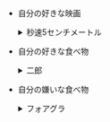  - 自分の好きな映画
　　<details><summary>秒速5センチメートル</summary>新海誠監督作品で、短編3部作の泣ける映画です。</details>

 - 自分の好きな食べ物
 　<details><summary>二郎</summary>本店は慶応義塾大学の近くにあります。店主の山田さんから始まった二郎は素晴らしい豚の餌として有名です。</details>

  - 自分の嫌いな食べ物
  　<details><summary>フォアグラ</summary>きらい</details>